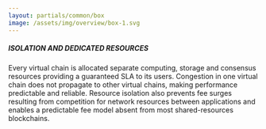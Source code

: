 ```yaml
---
layout: partials/common/box
image: /assets/img/overview/box-1.svg
---
```


##### ISOLATION AND DEDICATED RESOURCES

Every virtual chain is allocated separate computing, storage and consensus resources providing a guaranteed SLA to its users. Congestion in one virtual chain does not propagate to other virtual chains, making performance predictable and reliable. Resource isolation also prevents fee surges resulting from competition for network resources between applications and enables a predictable fee model absent from most shared-resources blockchains.
